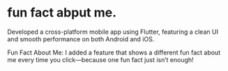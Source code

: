 # fun fact abput me.
Developed a cross-platform mobile app using Flutter, featuring a clean UI and smooth performance on both Android and iOS.

Fun Fact About Me:
I added a feature that shows a different fun fact about me every time you click—because one fun fact just isn’t enough!

